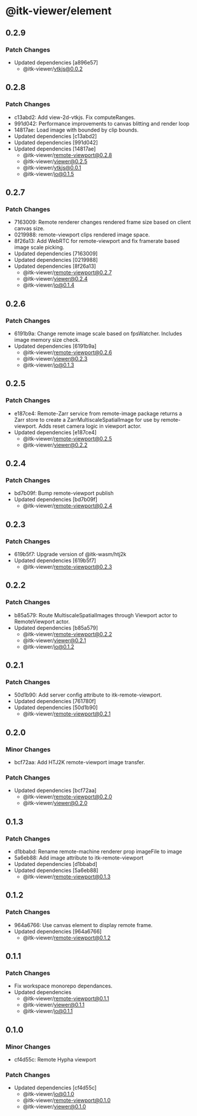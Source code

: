 # @itk-viewer/element

## 0.2.9

### Patch Changes

- Updated dependencies [a896e57]
  - @itk-viewer/vtkjs@0.0.2

## 0.2.8

### Patch Changes

- c13abd2: Add view-2d-vtkjs. Fix computeRanges.
- 991d042: Performance improvements to canvas blitting and render loop
- 14817ae: Load image with bounded by clip bounds.
- Updated dependencies [c13abd2]
- Updated dependencies [991d042]
- Updated dependencies [14817ae]
  - @itk-viewer/remote-viewport@0.2.8
  - @itk-viewer/viewer@0.2.5
  - @itk-viewer/vtkjs@0.0.1
  - @itk-viewer/io@0.1.5

## 0.2.7

### Patch Changes

- 7163009: Remote renderer changes rendered frame size based on client canvas size.
- 0219988: remote-viewport clips rendered image space.
- 8f26a13: Add WebRTC for remote-viewport and fix framerate based image scale picking.
- Updated dependencies [7163009]
- Updated dependencies [0219988]
- Updated dependencies [8f26a13]
  - @itk-viewer/remote-viewport@0.2.7
  - @itk-viewer/viewer@0.2.4
  - @itk-viewer/io@0.1.4

## 0.2.6

### Patch Changes

- 6191b9a: Change remote image scale based on fpsWatcher. Includes image memory size check.
- Updated dependencies [6191b9a]
  - @itk-viewer/remote-viewport@0.2.6
  - @itk-viewer/viewer@0.2.3
  - @itk-viewer/io@0.1.3

## 0.2.5

### Patch Changes

- e187ce4: Remote-Zarr service from remote-image package returns a Zarr store to create a ZarrMultiscaleSpatialImage for use by remote-viewport. Adds reset camera logic in viewport actor.
- Updated dependencies [e187ce4]
  - @itk-viewer/remote-viewport@0.2.5
  - @itk-viewer/viewer@0.2.2

## 0.2.4

### Patch Changes

- bd7b09f: Bump remote-viewport publish
- Updated dependencies [bd7b09f]
  - @itk-viewer/remote-viewport@0.2.4

## 0.2.3

### Patch Changes

- 619b5f7: Upgrade version of @itk-wasm/htj2k
- Updated dependencies [619b5f7]
  - @itk-viewer/remote-viewport@0.2.3

## 0.2.2

### Patch Changes

- b85a579: Route MultiscaleSpatialImages through Viewport actor to RemoteViewport actor.
- Updated dependencies [b85a579]
  - @itk-viewer/remote-viewport@0.2.2
  - @itk-viewer/viewer@0.2.1
  - @itk-viewer/io@0.1.2

## 0.2.1

### Patch Changes

- 50d1b90: Add server config attribute to itk-remote-viewport.
- Updated dependencies [761780f]
- Updated dependencies [50d1b90]
  - @itk-viewer/remote-viewport@0.2.1

## 0.2.0

### Minor Changes

- bcf72aa: Add HTJ2K remote-viewport image transfer.

### Patch Changes

- Updated dependencies [bcf72aa]
  - @itk-viewer/remote-viewport@0.2.0
  - @itk-viewer/viewer@0.2.0

## 0.1.3

### Patch Changes

- d1bbabd: Rename remote-machine renderer prop imageFile to image
- 5a6eb88: Add image attribute to itk-remote-viewport
- Updated dependencies [d1bbabd]
- Updated dependencies [5a6eb88]
  - @itk-viewer/remote-viewport@0.1.3

## 0.1.2

### Patch Changes

- 964a6766: Use canvas element to display remote frame.
- Updated dependencies [964a6766]
  - @itk-viewer/remote-viewport@0.1.2

## 0.1.1

### Patch Changes

- Fix workspace monorepo dependances.
- Updated dependencies
  - @itk-viewer/remote-viewport@0.1.1
  - @itk-viewer/viewer@0.1.1
  - @itk-viewer/io@0.1.1

## 0.1.0

### Minor Changes

- cf4d55c: Remote Hypha viewport

### Patch Changes

- Updated dependencies [cf4d55c]
  - @itk-viewer/io@0.1.0
  - @itk-viewer/remote-viewport@0.1.0
  - @itk-viewer/viewer@0.1.0
